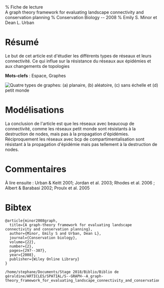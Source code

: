 % Fiche de lecture  
A graph theory framework for evaluating landscape connectivity and conservation planning
% Conservation Biology -- 2008
% Emily S. Minor et Dean L. Urban

# Résumé

Le but de cet article est d'étudier les différents types de réseaux et leurs
connectivité. Ce qui influe sur la résistance du réseaux aux épidémies et
aux changements de topologies

**Mots-clefs** : Espace, Graphes

![Quatre types de graphes: (a) planaire, (b) aléatoire, (c) sans échelle et (d)
petit monde](minor2008.png)

# Modélisations 

La conclusion de l'article est que les réseaux avec beaucoup de connectivité,
comme les réseaux petit monde sont résistants à la destruction de nodes, mais
pas à la propagation d'épidémies. Réciproquement les réseaux avec bcp de
compartimentalisation sont résistant à la propagation d'épidémie mais pas
tellement à la destruction de nodes.

# Commentaires

À lire ensuite : Urban & Keitt 2001; Jordan et al. 2003; Rhodes et al. 2006 ;
Albert & Barabasi 2002; Proulx et al. 2005

# Bibtex

```
@article{minor2008graph,
  title={A graph-theory framework for evaluating landscape connectivity and conservation planning},
  author={Minor, Emily S and Urban, Dean L},
  journal={Conservation biology},
  volume={22},
  number={2},
  pages={297--307},
  year={2008},
  publisher={Wiley Online Library}
}
```

```
/home/stephane/Documents/Stage 2018/Biblio/Biblio de géraldine/ARTICLES/SPATIAL/S--GRAPH--A_graph-theory_framework_for_evaluating_landscape_connectivity_and_conservation_planning_MINOR_2008.pdf
```
